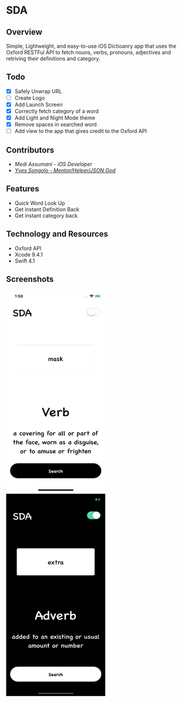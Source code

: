 # SDA

## Overview 

Simple, Lightweight, and easy-to-use iOS Dictioanry app that uses the Oxford RESTFul API to fetch nouns, verbs, pronouns, adjectives and retriving their definitions and category.

## Todo

- [x] Safely Unwrap URL
- [ ] Create Logo
- [x] Add Launch Screen
- [x] Correctly fetch category of a word 
- [x] Add Light and Night Mode theme
- [x] Remove spaces in searched word
- [ ] Add view to the app that gives credit to the Oxford API

## Contributors

* <i>Medi Assumani - iOS Developer</i>
* <i><a href = "https://github.com/yveslym">Yves Songolo - Mentor/Helper/JSON God</a></i>

## Features 

* Quick Word Look Up
* Get instant Definition Back
* Get instant category back

## Technology and Resources  

* Oxford API
* Xcode 9.4.1
* Swift 4.1 

## Screenshots

<img src= "Screenshots/sc1.PNG" width = 270 height = 550></img><img src= "Screenshots/sc5.png" width = 270 height = 550>




